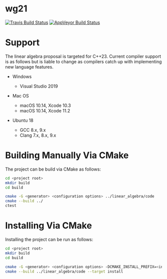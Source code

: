 # wg21
 [![Travis Build Status](https://travis-ci.org/BobSteagall/wg21.svg?branch=master)](https://travis-ci.org/BobSteagall/wg21)
 [![AppVeyor Build Status](https://ci.appveyor.com/api/projects/status/github/BobSteagall/wg21?svg=true&branch=master)](https://ci.appveyor.com/project/BobSteagall/wg21)
 
# Support

The linear algebra proposal is targeted for C++23.  Current compiler support is as follows but is liable to change as compilers catch up with implementing new language features.

* Windows
  * Visual Studio 2019

* Mac OS
  * macOS 10.14, Xcode 10.3
  * macOS 10.14, Xcode 11.2

* Ubuntu 18
  * GCC 8.x, 9.x
  * Clang 7.x, 8.x, 9.x 

# Building Manually Via CMake

The project can be build via CMake as follows:
```bash
cd <project root>
mkdir build
cd build

cmake -G <generator> <configuration options> ../linear_algebra/code
cmake --build ../
ctest
```

# Installing Via CMake

Installing the project can be run as follows:
```bash
cd <project root>
mkdir build
cd build

cmake -G <generator> <configuration options> -DCMAKE_INSTALL_PREFIX=<install dir> ../
cmake --build ../linear_algebra/code --target install
```
